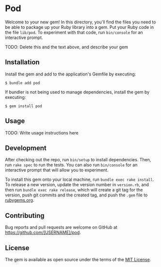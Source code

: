 # Pod

Welcome to your new gem! In this directory, you'll find the files you need to be able to package up your Ruby library into a gem. Put your Ruby code in the file `lib/pod`. To experiment with that code, run `bin/console` for an interactive prompt.

TODO: Delete this and the text above, and describe your gem

## Installation

Install the gem and add to the application's Gemfile by executing:

    $ bundle add pod

If bundler is not being used to manage dependencies, install the gem by executing:

    $ gem install pod

## Usage

TODO: Write usage instructions here

## Development

After checking out the repo, run `bin/setup` to install dependencies. Then, run `rake spec` to run the tests. You can also run `bin/console` for an interactive prompt that will allow you to experiment.

To install this gem onto your local machine, run `bundle exec rake install`. To release a new version, update the version number in `version.rb`, and then run `bundle exec rake release`, which will create a git tag for the version, push git commits and the created tag, and push the `.gem` file to [rubygems.org](https://rubygems.org).

## Contributing

Bug reports and pull requests are welcome on GitHub at https://github.com/[USERNAME]/pod.

## License

The gem is available as open source under the terms of the [MIT License](https://opensource.org/licenses/MIT).
